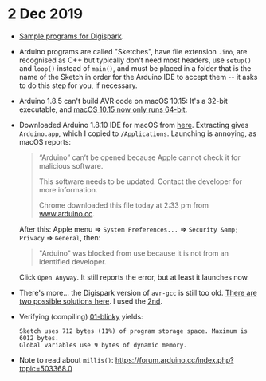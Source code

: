 # 2 Dec 2019

*   [Sample programs for Digispark](code/0002-digispark).
*   Arduino programs are called "Sketches", have file extension `.ino`, are recognised as C++ but typically don't need most headers, use `setup()` and `loop()` instead of `main()`, and must be placed in a folder that is the name of the Sketch in order for the Arduino IDE to accept them -- it asks to do this step for you, if necessary.
*   Arduino 1.8.5 can't build AVR code on macOS 10.15: It's a 32-bit executable, and [macOS 10.15 now only runs 64-bit](https://github.com/arduino/Arduino/issues/8974).
*   Downloaded Arduino 1.8.10 IDE for macOS from [here](https://www.arduino.cc/en/main/software).
    Extracting gives `Arduino.app`, which I copied to `/Applications`. Launching is annoying, as macOS reports:
    
    > “Arduino” can’t be opened because Apple cannot check it for malicious software.
    >
    > This software needs to be updated. Contact the developer for more information.
    >
    > Chrome downloaded this file today at 2:33 pm from www.arduino.cc.

    After this: Apple menu => `System Preferences...` => `Security &amp; Privacy` => `General`, then:

    > "Arduino" was blocked from use because it is not from an identified developer.

    Click `Open Anyway`. It still reports the error, but at least it launches now.
*   There's more... the Digispark version of `avr-gcc` is still too old. [There are two possible solutions here](https://digistump.com/board/index.php?topic=3198.0). I used the [2nd](https://digistump.com/board/index.php/topic,3198.msg14487.html#msg14487).
*   Verifying (compiling) [01-blinky] yields:

    ```
    Sketch uses 712 bytes (11%) of program storage space. Maximum is 6012 bytes.
    Global variables use 9 bytes of dynamic memory.
    ```
*   Note to read about `millis()`: https://forum.arduino.cc/index.php?topic=503368.0


[01-blinky]: code/0002-digispark/01-blinky/
